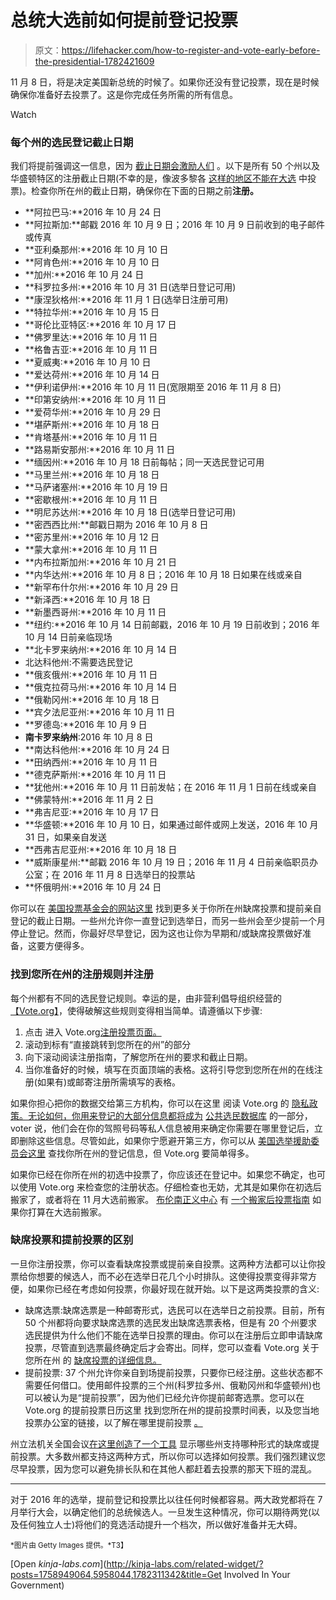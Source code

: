 # 总统大选前如何提前登记投票

> 原文：<https://lifehacker.com/how-to-register-and-vote-early-before-the-presidential-1782421609>

11 月 8 日，将是决定美国新总统的时候了。如果你还没有登记投票，现在是时候确保你准备好去投票了。这是你完成任务所需的所有信息。

Watch

### **每个州的选民登记截止日期**

我们将提前强调这一信息，因为 [截止日期会激励人们](https://lifehacker.com/the-ultimate-inspiration-is-the-deadline-5898661) 。以下是所有 50 个州以及华盛顿特区的注册截止日期(不幸的是，像波多黎各 [这样的地区不能在大选](http://www.fairvote.org/puerto-rico-and-other-territories-vote-in-primaries-but-not-in-general-election) 中投票)。检查你所在州的截止日期，确保你在下面的日期之前**注册。**

*   **阿拉巴马:**2016 年 10 月 24 日
*   **阿拉斯加:**邮戳 2016 年 10 月 9 日；2016 年 10 月 9 日前收到的电子邮件或传真
*   **亚利桑那州:**2016 年 10 月 10 日
*   **阿肯色州:**2016 年 10 月 10 日
*   **加州:**2016 年 10 月 24 日
*   **科罗拉多州:**2016 年 10 月 31 日(选举日登记可用)
*   **康涅狄格州:**2016 年 11 月 1 日(选举日注册可用)
*   **特拉华州:**2016 年 10 月 15 日
*   **哥伦比亚特区:**2016 年 10 月 17 日
*   **佛罗里达:**2016 年 10 月 11 日
*   **格鲁吉亚:**2016 年 10 月 11 日
*   **夏威夷:**2016 年 10 月 10 日
*   **爱达荷州:**2016 年 10 月 14 日
*   **伊利诺伊州:**2016 年 10 月 11 日(宽限期至 2016 年 11 月 8 日)
*   **印第安纳州:**2016 年 10 月 11 日
*   **爱荷华州:**2016 年 10 月 29 日
*   **堪萨斯州:**2016 年 10 月 18 日
*   **肯塔基州:**2016 年 10 月 11 日
*   **路易斯安那州:**2016 年 10 月 11 日
*   **缅因州:**2016 年 10 月 18 日前每帖；同一天选民登记可用
*   **马里兰州:**2016 年 10 月 18 日
*   **马萨诸塞州:**2016 年 10 月 19 日
*   **密歇根州:**2016 年 10 月 11 日
*   **明尼苏达州:**2016 年 10 月 18 日(选举日登记可用)
*   **密西西比州:**邮戳日期为 2016 年 10 月 8 日
*   **密苏里州:**2016 年 10 月 12 日
*   **蒙大拿州:**2016 年 10 月 11 日
*   **内布拉斯加州:**2016 年 10 月 21 日
*   **内华达州:**2016 年 10 月 8 日；2016 年 10 月 18 日如果在线或亲自
*   **新罕布什尔州:**2016 年 10 月 29 日
*   **新泽西:**2016 年 10 月 18 日
*   **新墨西哥州:**2016 年 10 月 11 日
*   **纽约:**2016 年 10 月 14 日前邮戳，2016 年 10 月 19 日前收到；2016 年 10 月 14 日前亲临现场
*   **北卡罗来纳州:**2016 年 10 月 14 日
*   北达科他州:不需要选民登记
*   **俄亥俄州:**2016 年 10 月 11 日
*   **俄克拉荷马州:**2016 年 10 月 14 日
*   **俄勒冈州:**2016 年 10 月 18 日
*   **宾夕法尼亚州:**2016 年 10 月 11 日
*   **罗德岛:**2016 年 10 月 9 日
*   **南卡罗来纳州**:2016 年 10 月 8 日
*   **南达科他州:**2016 年 10 月 24 日
*   **田纳西州:**2016 年 10 月 11 日
*   **德克萨斯州:**2016 年 10 月 11 日
*   **犹他州:**2016 年 10 月 11 日前发帖；在 2016 年 11 月 1 日前在线或亲自
*   **佛蒙特州:**2016 年 11 月 2 日
*   **弗吉尼亚:**2016 年 10 月 17 日
*   **华盛顿:**2016 年 10 月 10 日，如果通过邮件或网上发送，2016 年 10 月 31 日，如果亲自发送
*   **西弗吉尼亚州:**2016 年 10 月 18 日
*   **威斯康星州:**邮戳 2016 年 10 月 19 日；2016 年 11 月 4 日前亲临职员办公室；在 2016 年 11 月 8 日选举日的投票站
*   **怀俄明州:**2016 年 10 月 24 日

你可以在 [美国投票基金会的网站这里](https://www.usvotefoundation.org/vote/state-elections/state-election-dates-deadlines.htm) 找到更多关于你所在州缺席投票和提前亲自登记的截止日期。一些州允许你一直登记到选举日，而另一些州会至少提前一个月停止登记。然而，你最好尽早登记，因为这也让你为早期和/或缺席投票做好准备，这要方便得多。

### **找到您所在州的注册规则并注册**

每个州都有不同的选民登记规则。幸运的是，由非营利倡导组织经营的[【Vote.org】](https://www.vote.org/register-to-vote/)，使得破解这些规则变得相当简单。请遵循以下步骤:

1.  点击 进入 Vote.org[注册投票页面。](https://www.vote.org/register-to-vote/)
2.  滚动到标有“直接跳转到您所在的州”的部分
3.  向下滚动阅读注册指南，了解您所在州的要求和截止日期。
4.  当你准备好的时候，填写在页面顶端的表格。这将引导您到您所在州的在线注册(如果有)或邮寄注册所需填写的表格。

如果你担心把你的数据交给第三方机构，你可以在这里 阅读 Vote.org 的 [隐私政策。无论如何，你用来登记的大部分信息都将成为](https://www.vote.org/privacy/) [公共选民数据库](https://en.wikipedia.org/wiki/Voter_database) 的一部分，voter 说，他们会在你的驾照号码等私人信息被用来确定你需要在哪里登记后，立即删除这些信息。尽管如此，如果你宁愿避开第三方，你可以从 [美国选举援助委员会这里](http://www.eac.gov/voter_resources/contact_your_state.aspx) 查找你所在州的登记信息，但 Vote.org 要简单得多。

如果你已经在你所在州的初选中投票了，你应该还在登记中。如果您不确定，也可以使用 Vote.org 来检查您的注册状态。仔细检查也无妨，尤其是如果你在初选后搬家了，或者将在 11 月大选前搬家。 [布伦南正义中心](https://www.brennancenter.org/) 有 [一个搬家后投票指南](https://www.brennancenter.org/analysis/voting-after-you-move-guide) 如果你打算在大选前搬家。

### **缺席投票和提前投票的区别**

一旦你注册投票，你可以查看缺席投票或提前亲自投票。这两种方法都可以让你投票给你想要的候选人，而不必在选举日花几个小时排队。这使得投票变得非常方便，如果你已经在考虑如何投票，你最好现在就开始。以下是这两类投票的含义:

*   缺席选票:缺席选票是一种邮寄形式，选民可以在选举日之前投票。目前，所有 50 个州都将向要求缺席选票的选民发出缺席选票表格，但是有 20 个州要求选民提供为什么他们不能在选举日投票的理由。你可以在注册后立即申请缺席投票，尽管直到选票最终确定后才会寄出。同样，您可以查看 Vote.org 关于您所在州 的 [缺席投票的详细信息。](https://www.vote.org/absentee-ballot/)
*   提前投票: 37 个州允许你亲自到场提前投票，只要你已经注册。这些状态都不需要任何借口。使用邮件投票的三个州(科罗拉多州、俄勒冈州和华盛顿州)也可以被认为是“提前投票”，因为他们已经允许你提前邮寄选票。您可以在 Vote.org 的提前投票日历这里 找到您所在州的提前投票时间表，以及您当地投票办公室的链接，以了解在哪里提前投票 [。](https://www.vote.org/early-voting-calendar/)

州立法机关全国会议[在这里创造了一个工具](http://www.ncsl.org/research/elections-and-campaigns/absentee-and-early-voting.aspx) 显示哪些州支持哪种形式的缺席或提前投票。大多数州都支持这两种方式，所以你可以选择如何投票。我们强烈建议您尽早投票，因为您可以避免排长队和在其他人都赶着去投票的那天下班的混乱。

* * *

对于 2016 年的选举，提前登记和投票比以往任何时候都容易。两大政党都将在 7 月举行大会，以确定他们的总统候选人。一旦发生这种情况，你可以期待两党(以及任何独立人士)将他们的竞选活动提升一个档次，所以做好准备并无大碍。

<small>*图片由 Getty Images 提供。*T3】</small>

[Open *kinja-labs.com*](http://kinja-labs.com/related-widget/?posts=1758949064,5958044,1782311342&title=Get Involved In Your Government)